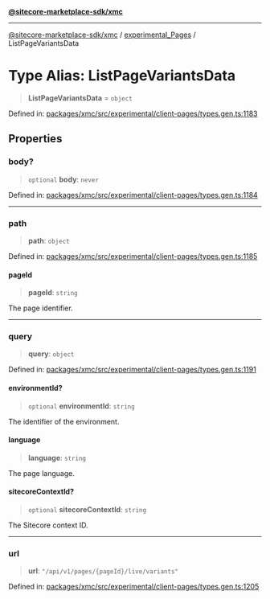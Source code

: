 [**@sitecore-marketplace-sdk/xmc**](../../../../README.md)

***

[@sitecore-marketplace-sdk/xmc](../../../../README.md) / [experimental\_Pages](../README.md) / ListPageVariantsData

# Type Alias: ListPageVariantsData

> **ListPageVariantsData** = `object`

Defined in: [packages/xmc/src/experimental/client-pages/types.gen.ts:1183](https://github.com/Sitecore/marketplace-sdk/blob/main/packages/xmc/src/experimental/client-pages/types.gen.ts#L1183)

## Properties

### body?

> `optional` **body**: `never`

Defined in: [packages/xmc/src/experimental/client-pages/types.gen.ts:1184](https://github.com/Sitecore/marketplace-sdk/blob/main/packages/xmc/src/experimental/client-pages/types.gen.ts#L1184)

***

### path

> **path**: `object`

Defined in: [packages/xmc/src/experimental/client-pages/types.gen.ts:1185](https://github.com/Sitecore/marketplace-sdk/blob/main/packages/xmc/src/experimental/client-pages/types.gen.ts#L1185)

#### pageId

> **pageId**: `string`

The page identifier.

***

### query

> **query**: `object`

Defined in: [packages/xmc/src/experimental/client-pages/types.gen.ts:1191](https://github.com/Sitecore/marketplace-sdk/blob/main/packages/xmc/src/experimental/client-pages/types.gen.ts#L1191)

#### environmentId?

> `optional` **environmentId**: `string`

The identifier of the environment.

#### language

> **language**: `string`

The page language.

#### sitecoreContextId?

> `optional` **sitecoreContextId**: `string`

The Sitecore context ID.

***

### url

> **url**: `"/api/v1/pages/{pageId}/live/variants"`

Defined in: [packages/xmc/src/experimental/client-pages/types.gen.ts:1205](https://github.com/Sitecore/marketplace-sdk/blob/main/packages/xmc/src/experimental/client-pages/types.gen.ts#L1205)
